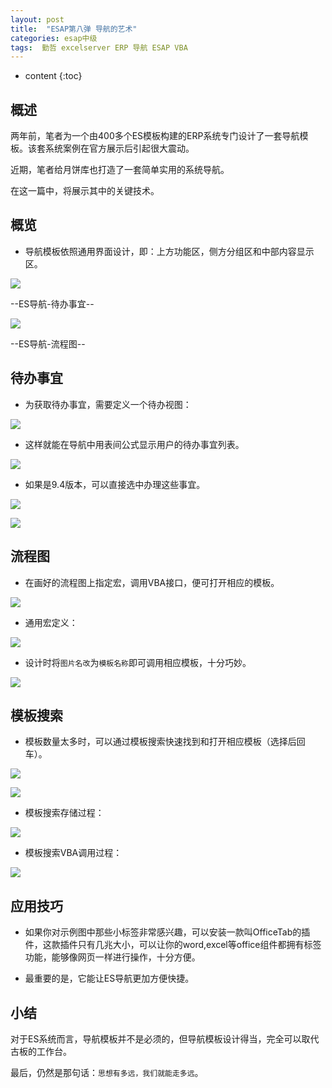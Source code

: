 ```yaml
---
layout: post
title:  "ESAP第八弹 导航的艺术"
categories: esap中级
tags:  勤哲 excelserver ERP 导航 ESAP VBA
---
```


* content
{:toc}

## 概述
两年前，笔者为一个由400多个ES模板构建的ERP系统专门设计了一套导航模板。该套系统案例在官方展示后引起很大震动。

近期，笔者给月饼库也打造了一套简单实用的系统导航。

在这一篇中，将展示其中的关键技术。 

## 概览

* 导航模板依照通用界面设计，即：上方功能区，侧方分组区和中部内容显示区。

![](/img/esap8-1.jpg)

--ES导航-待办事宜--

![](/img/esap8-2.jpg)

--ES导航-流程图--

## 待办事宜

* 为获取待办事宜，需要定义一个待办视图：

![](/img/esap8-3.jpg)

* 这样就能在导航中用表间公式显示用户的待办事宜列表。

![](/img/esap8-4.jpg)

* 如果是9.4版本，可以直接选中办理这些事宜。

![](/img/esap8-5.jpg)

![](/img/esap8-6.jpg)

## 流程图

* 在画好的流程图上指定宏，调用VBA接口，便可打开相应的模板。

![](/img/esap8-7.jpg)

* 通用宏定义：

![](/img/esap8-8.jpg)

* 设计时将`图片名改`为`模板名称`即可调用相应模板，十分巧妙。

![](/img/esap8-9.jpg)

## 模板搜索

* 模板数量太多时，可以通过模板搜索快速找到和打开相应模板（选择后回车）。

![](/img/esap8-10.jpg)

![](/img/esap8-11.jpg)

* 模板搜索存储过程：

![](/img/esap8-12.jpg)

* 模板搜索VBA调用过程：

![](/img/esap8-13.jpg) 

## 应用技巧

* 如果你对示例图中那些小标签非常感兴趣，可以安装一款叫OfficeTab的插件，这款插件只有几兆大小，可以让你的word,excel等office组件都拥有标签功能，能够像网页一样进行操作，十分方便。

* 最重要的是，它能让ES导航更加方便快捷。 

## 小结

对于ES系统而言，导航模板并不是必须的，但导航模板设计得当，完全可以取代古板的工作台。

最后，仍然是那句话：`思想有多远，我们就能走多远`。 